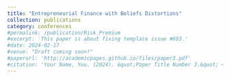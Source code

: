 ```yaml
---
title: "Entrepreneurial Finance with Beliefs Distortions"
collection: publications
category: conferences
#permalink: /publication/Risk_Premium
#excerpt: 'This paper is about fixing template issue #693.'
#date: 2024-02-17
#venue: "Draft coming soon!"
#paperurl: 'http://academicpages.github.io/files/paper3.pdf'
#citation: 'Your Name, You. (2024). &quot;Paper Title Number 3.&quot; <i>GitHub Journal of Bugs</i>. 1(3).'
---
```

